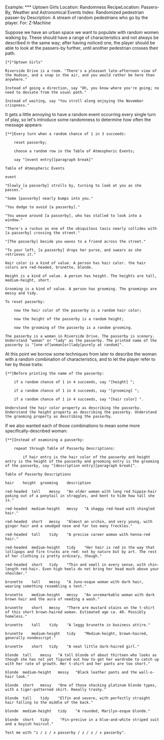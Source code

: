 Example: *** Uptown Girls
Location: Randomness
RecipeLocation: Passers-By, Weather and Astronomical Events
Index: Randomized pedestrian passer-by
Description: A stream of random pedestrians who go by the player.
For: Z-Machine

  
Suppose we have an urban space we want to populate with random women walking by. These should have a range of characteristics and not always be described in the same way; after having noticed one, the player should be able to look at the passers-by further, until another pedestrian crosses their path.

  

``` inform7
{*}"Uptown Girls"

Riverside Drive is a room. "There's a pleasant late-afternoon view of the Hudson, and a snap in the air, and you would rather be here than anywhere."

Instead of going a direction, say "Oh, you know where you're going; no need to deviate from the usual path."

Instead of waiting, say "You stroll along enjoying the November crispness."
```

  
It gets a little annoying to have a random event occurring every single turn of play, so let's introduce some randomness to determine how often the message appears:

  

``` inform7
{**}Every turn when a random chance of 1 in 3 succeeds:

	reset passerby;

	choose a random row in the Table of Atmospheric Events;

	say "[event entry][paragraph break]"

Table of Atmospheric Events

event

"Slowly [a passerby] strolls by, turning to look at you as she passes."

"Some [passerby] nearly bumps into you."

"You dodge to avoid [a passerby]."

"You weave around [a passerby], who has stalled to look into a window."

"There's a ruckus as one of the ubiquitous taxis nearly collides with [a passerby] crossing the street."

"[The passerby] beside you waves to a friend across the street."

"To your left, [a passerby] drops her purse, and swears as she retrieves it."

Hair color is a kind of value. A person has hair color. the hair colors are red-headed, brunette, blonde.

Height is a kind of value. A person has height. The heights are tall, medium-height, short.

Grooming is a kind of value. A person has grooming. The groomings are messy and tidy.

To reset passerby:

	now the hair color of the passerby is a random hair color;

	now the height of the passerby is a random height;

	now the grooming of the passerby is a random grooming.

The passerby is a woman in Riverside Drive. The passerby is scenery. Understand "woman" or "lady" as the passerby. The printed name of the passerby is "[one of]woman[or]lady[purely at random]".
```

  
At this point we borrow some techniques from later to describe the woman with a random combination of characteristics, and to let the player refer to her by those traits:

  

``` inform7
{**}Before printing the name of the passerby:

	if a random chance of 1 in 4 succeeds, say "[height] ";

	if a random chance of 1 in 4 succeeds, say "[grooming] ";

	if a random chance of 1 in 4 succeeds, say "[hair color] ".

Understand the hair color property as describing the passerby. Understand the height property as describing the passerby. Understand the grooming property as describing the passerby.
```

  
If we also wanted each of those combinations to mean some more specifically-described woman:

  

``` inform7
{**}Instead of examining a passerby:

	repeat through Table of Passerby Descriptions:

		if hair entry is the hair color of the passerby and height entry is the height of the passerby and grooming entry is the grooming of the passerby, say "[description entry][paragraph break]".

Table of Passerby Descriptions

hair	height	grooming	description

red-headed	tall	messy	"An older woman with long red hippie-hair poking out of a ponytail in straggles, and bent to hide how tall she is."

red-headed	medium-height	messy	"A shaggy red-head with shingled hair."

red-headed	short	messy	"Almost an urchin, and very young, with ginger hair and a smudged nose and far too many freckles."

red-headed	tall	tidy	"A precise career woman with henna-red hair."

red-headed	medium-height	tidy	"Her hair is red in the way that lollipops and fire trucks are red: not by nature but by art. The rest of her clothing is pretty ordinary, though."

red-headed	short	tidy	"Thin and small in every sense, with chin-length red-hair. Even high heels do not bring her head much above your shoulder."

brunette	tall	messy	"A Juno-esque woman with dark hair, wearing something resembling a tent."

brunette	medium-height	messy	"An unremarkable woman with dark brown hair and the aura of needing a wash."

brunette	short	messy	"There are mustard stains on the t-shirt of this short brown-haired woman. Estimated age ca. 40. Possibly homeless."

brunette	tall	tidy	"A leggy brunette in business attire."

brunette	medium-height	tidy	"Medium-height, brown-haired, generally nondescript."

brunette	short	tidy 	"A neat little dark-haired girl."

blonde	tall	messy	"A tall blonde of about thirteen who looks as though she has not yet figured out how to get her wardrobe to catch up with her rate of growth. Her t-shirt and her pants are too short."

blonde	medium-height	messy	"Black leather pants and the wall-o-hair look."

blonde	short	messy	"One of those shocking platinum blonde types, with a tiger-patterned skirt. Reeally trashy."

blonde	tall	tidy	"Elfin and severe, with perfectly straight hair falling to the middle of the back."

blonde	medium-height	tidy	"A rounded, Marilyn-esque blonde."

blonde	short	tidy	 "Pin-precise in a blue-and-white striped suit and a boyish haircut."

Test me with "z / z / x passerby / z / z / x passerby".
```

